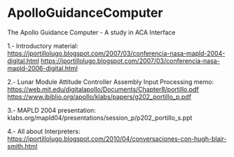 # ApolloGuidanceComputer
The Apollo Guidance Computer - A study in ACA Interface

1.- Introductory material:
https://jportillolugo.blogspot.com/2007/03/conferencia-nasa-mapld-2004-digital.html
https://jportillolugo.blogspot.com/2007/03/conferencia-nasa-mapld-2006-digital.html


2.- Lunar Module Attitude Controller Assembly Input Processing memo:
https://web.mit.edu/digitalapollo/Documents/Chapter8/portillo.pdf
https://www.ibiblio.org/apollo/klabs/papers/g202_portillo_p.pdf


3.- MAPLD 2004 presentation:
klabs.org/mapld04/presentations/session_p/p202_portillo_s.ppt


4.- All about Interpreters:
https://jportillolugo.blogspot.com/2010/04/conversaciones-con-hugh-blair-smith.html
